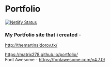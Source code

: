 # Portfolio
[![Netlify Status](https://api.netlify.com/api/v1/badges/e3cb3235-6451-461f-8851-e924f3f3b6b2/deploy-status)](https://app.netlify.com/sites/martin-portfolio/deploys)
### My Portfolio site that i created - 
http://themartinsidorov.tk/ <br/>

https://matrix278.github.io/portfolio/ <br/>
Font Awesome - https://fontawesome.com/v4.7.0/ <br/>
